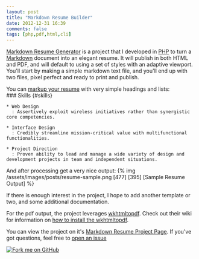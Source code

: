 ```yaml
---
layout: post
title: "Markdown Resume Builder"
date: 2012-12-31 16:39
comments: false
tags: [php,pdf,html,cli]
---
```


[Markdown Resume Generator][project] is a project that I developed in [PHP][php]
to turn a [Markdown][md] document into an elegant resume. It will publish in both
HTML and PDF, and will default to using a set of styles with an adaptive
viewport. You'll start by making a simple markdown text file, and you'll
end up with two files, pixel perfect and ready to print and publish.

You can [markup your resume][sample_md] with very simple headings and lists:  
    ### Skills {#skills}
    
    * Web Design
      : Assertively exploit wireless initiatives rather than synergistic core competencies.
    
    * Interface Design
      : Credibly streamline mission-critical value with multifunctional functionalities.
    
    * Project Direction
      : Proven ability to lead and manage a wide variety of design and development projects in team and independent situations.

And after processing get a very nice output:
{% img /assets/images/posts/resume-sample.png [477] [395] [Sample Resume Output] %}

If there is enough interest in the project, I hope to add another template or
two, and some additional documentation.

For the pdf output, the project leverages
[wkhtmltopdf][wkhtmltopdf]. Check out their wiki for information on 
[how to install the wkhtmltopdf][pdf_installer].

You can view the project on it's
[Markdown Resume Project Page][project]. If you've got questions, feel free to 
[open an issue][issues]

<a href="https://github.com/there4/markdown-resume" id="github">
  <img alt="Fork me on GitHub" src="http://s3.amazonaws.com/github/ribbons/forkme_right_darkblue_121621.png" />
</a>

[project]: http://there4development.com/markdown-resume
[issues]: http://there4development.com/markdown-resume/issues
[md]: http://daringfireball.net/projects/markdown
[php]: http://www.php.net
[sample_md]: https://raw.github.com/there4/markdown-resume/master/resume/sample.md
[wkhtmltopdf]: https://code.google.com/p/wkhtmltopdf
[pdf_installer]: https://github.com/pdfkit/pdfkit/wiki/Installing-WKHTMLTOPDF
[brew]: http://mxcl.github.com/homebrew


